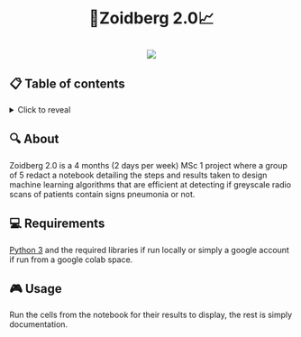 # <p align="center">🤖Zoidberg 2.0📈</p>

<p align="center">
    <img src="https://www.mdpi.com/applsci/applsci-10-03233/article_deploy/html/images/applsci-10-03233-g001.png">
</p>

## 📋 Table of contents
<details>
<summary>Click to reveal</summary>

- [About](#-about)
- [Requirements](#-requirements)
- [Usage](#-usage)

</details>

## 🔍 About

Zoidberg 2.0 is a 4 months (2 days per week) MSc 1 project where a group of 5 redact a notebook detailing the steps and results taken to design machine learning algorithms that are efficient at detecting if greyscale radio scans of patients contain signs pneumonia or not.

## 💻 Requirements

[Python 3](https://www.python.org/) and the required libraries if run locally or simply a google account if run from a google colab space.

## 🎮 Usage

Run the cells from the notebook for their results to display, the rest is simply documentation.